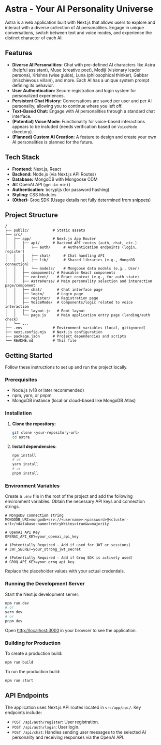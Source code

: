 # Astra - Your AI Personality Universe

Astra is a web application built with Next.js that allows users to explore and interact with a diverse collection of AI personalities. Engage in unique conversations, switch between text and voice modes, and experience the distinct character of each AI.

## Features

*   **Diverse AI Personalities:** Chat with pre-defined AI characters like Astra (helpful assistant), Muse (creative poet), Modiji (visionary leader persona), Krishna (wise guide), Luna (philosophical thinker), Gabbar (mischievous villain), and more. Each AI has a unique system prompt defining its behavior.
*   **User Authentication:** Secure registration and login system for personalized experiences.
*   **Persistent Chat History:** Conversations are saved per user and per AI personality, allowing you to continue where you left off.
*   **Text-Based Chat:** Engage with AI personalities through a standard chat interface.
*   **(Potential) Voice Mode:** Functionality for voice-based interactions appears to be included (needs verification based on `VoiceMode` directory).
*   **(Planned) Custom AI Creation:** A feature to design and create your own AI personalities is planned for the future.

## Tech Stack

*   **Frontend:** Next.js, React
*   **Backend:** Node.js (via Next.js API Routes)
*   **Database:** MongoDB with Mongoose ODM
*   **AI:** OpenAI API (`gpt-4o-mini`)
*   **Authentication:** bcryptjs (for password hashing)
*   **Styling:** CSS Modules
*   **(Other):** Groq SDK (Usage details not fully determined from snippets)

## Project Structure

```
/
├── public/           # Static assets
├── src/
│   ├── app/          # Next.js App Router
│   │   ├── api/      # Backend API routes (auth, chat, etc.)
│   │   │   ├── auth/      # Authentication endpoints (login, register)
│   │   │   ├── chat/      # Chat handling API
│   │   │   ├── lib/       # Shared libraries (e.g., MongoDB connection)
│   │   │   └── models/    # Mongoose data models (e.g., User)
│   │   ├── components/ # Reusable React components
│   │   ├── context/    # React context (e.g., for auth state)
│   │   ├── AstraVerse/ # Main personality selection and interaction page/component
│   │   ├── chat/       # Chat interface page
│   │   ├── login/      # Login page
│   │   ├── register/   # Registration page
│   │   ├── VoiceMode/  # Components/logic related to voice interaction
│   │   ├── layout.js   # Root layout
│   │   └── page.js     # Main application entry page (landing/auth check)
│   └── ...
├── .env              # Environment variables (local, gitignored)
├── next.config.mjs   # Next.js configuration
├── package.json      # Project dependencies and scripts
└── README.md         # This file
```

## Getting Started

Follow these instructions to set up and run the project locally.

### Prerequisites

*   Node.js (v18 or later recommended)
*   npm, yarn, or pnpm
*   MongoDB instance (local or cloud-based like MongoDB Atlas)

### Installation

1.  **Clone the repository:**
    ```bash
    git clone <your-repository-url>
    cd astra
    ```

2.  **Install dependencies:**
    ```bash
    npm install
    # or
    yarn install
    # or
    pnpm install
    ```

### Environment Variables

Create a `.env` file in the root of the project and add the following environment variables. Obtain the necessary API keys and connection strings.

```env
# MongoDB connection string
MONGODB_URI=mongodb+srv://<username>:<password>@<cluster-url>/<database-name>?retryWrites=true&w=majority

# OpenAI API Key
OPENAI_API_KEY=your_openai_api_key

# (Potentially Required - Add if used for JWT or sessions)
# JWT_SECRET=your_strong_jwt_secret

# (Potentially Required - Add if Groq SDK is actively used)
# GROQ_API_KEY=your_groq_api_key
```

Replace the placeholder values with your actual credentials.

### Running the Development Server

Start the Next.js development server:

```bash
npm run dev
# or
yarn dev
# or
pnpm dev
```

Open [http://localhost:3000](http://localhost:3000) in your browser to see the application.

### Building for Production

To create a production build:

```bash
npm run build
```

To run the production build:

```bash
npm run start
```

## API Endpoints

The application uses Next.js API routes located in `src/app/api/`. Key endpoints include:

*   `POST /api/auth/register`: User registration.
*   `POST /api/auth/login`: User login.
*   `POST /api/chat`: Handles sending user messages to the selected AI personality and receiving responses via the OpenAI API.
